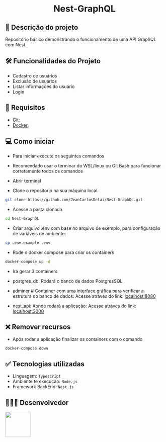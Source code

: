 <h1 align="center"> Nest-GraphQL </h1>

## 📄 Descrição do projeto

Repositório básico demonstrando o funcionamento de uma API GraphQL com Nest.

## 🛠 Funcionalidades do Projeto

- Cadastro de usuários
- Exclusão de usuários
- Listar informações do usuário
- Login

## 🚩 Requisitos

- [Git](https://www.git-scm.com/downloads);
- [Docker](https://www.docker.com/products/docker-desktop/);

## 💻 Como iniciar

- Para iniciar execute os seguintes comandos
- Recomendado usar o terminar do WSL/linux ou Git Bash para funcionar corretamente todos os comandos
- Abrir terminal

- Clone o repositorio na sua máquina local.

```sh
git clone https://github.com/JeanCarlosDelai/Nest-GraphQL.git
```

- Acesse a pasta clonada

```sh
cd Nest-GraphQL
```

- Criar arquivo .env com base no arquivo de exemplo, para configuração de variáveis de ambiente:

```sh
cp .env.example .env
```

- Rode o docker compose para criar os containers

```sh
docker-compose up -d
```

- Irá gerar 3 containers

- postgres_db: Rodará o banco de dados PostgresSQL
- adminer # Container com uma interface gráfica para verificar a estrutura do banco de dados:
  Acesse atráves do link: [localhost:8080](http://localhost:8080)
- nest_api: Aonde rodará a aplicação:
  Acesse atráves do link: [localhost:3000](http://localhost:3000/graphql)

## ❌ Remover recursos

- Após rodar a aplicação finalizar os containers com o comando

```sh
docker-compose down
```

## ✅ Tecnologias utilizadas

- Linguagem: `Typescript`
- Ambiente te execução: `Node.js`
- Framework BackEnd: `Nest.js`

## 👨🏻‍💻 Desenvolvedor

[<img src="https://avatars.githubusercontent.com/u/112594276?v=4" width="80px;"/>](https://github.com/JeanCarlosDelai)
